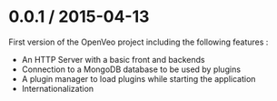 # 0.0.1 / 2015-04-13
First version of the OpenVeo project including the following features :

- An HTTP Server with a basic front and backends
- Connection to a MongoDB database to be used by plugins
- A plugin manager to load plugins while starting the application
- Internationalization